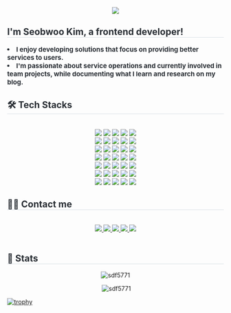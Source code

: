 <div align= "center">
    <img src="https://capsule-render.vercel.app/api?type=transparent&color=0:00dd99,100:00bf13&height=120&text=HI,%20👋%20World&animation=twinkling&fontColor=a95fc4&fontSize=70" />
    </div>
    <div style="text-align: left;"> 
    <h2 style="border-bottom: 1px solid #d8dee4; color: #282d33;"> I'm Seobwoo Kim, a frontend developer! </h2>  
    <div style="font-weight: 700; font-size: 15px; text-align: left; color: #282d33;"> <li> I enjoy developing solutions that focus on providing better services to users.</li></li><li> I'm passionate about service operations and currently involved in team projects, while documenting what I learn and research on my blog. </div> 
    </div>
    <div style="text-align: left;">
    <h2 style="border-bottom: 1px solid #d8dee4; color: #282d33;"> 🛠️ Tech Stacks </h2> <br> 
    <div  align= "center"> <img src="https://img.shields.io/badge/Amazon AWS-232F3E?style=for-the-badge&logo=Amazon AWS&logoColor=white">
          <img src="https://img.shields.io/badge/Babel-F9DC3E?style=for-the-badge&logo=Babel&logoColor=white">
          <img src="https://img.shields.io/badge/Android-3DDC84?style=for-the-badge&logo=Android&logoColor=white">
          <img src="https://img.shields.io/badge/Discord-5865F2?style=for-the-badge&logo=Discord&logoColor=white">
          <img src="https://img.shields.io/badge/Docker-2496ED?style=for-the-badge&logo=Docker&logoColor=white">
          <br/><img src="https://img.shields.io/badge/Expo-000020?style=for-the-badge&logo=Expo&logoColor=white">
          <img src="https://img.shields.io/badge/Express-000000?style=for-the-badge&logo=Express&logoColor=white">
          <img src="https://img.shields.io/badge/Figma-F24E1E?style=for-the-badge&logo=Figma&logoColor=white">
          <img src="https://img.shields.io/badge/Firebase-FFCA28?style=for-the-badge&logo=Firebase&logoColor=white">
          <img src="https://img.shields.io/badge/GitHub Pages-222222?style=for-the-badge&logo=GitHub Pages&logoColor=white">
          <br/><img src="https://img.shields.io/badge/Git-F05032?style=for-the-badge&logo=Git&logoColor=white">
          <img src="https://img.shields.io/badge/Github-181717?style=for-the-badge&logo=Github&logoColor=white">
          <img src="https://img.shields.io/badge/HTML5-E34F26?style=for-the-badge&logo=HTML5&logoColor=white">
          <img src="https://img.shields.io/badge/IOS-000000?style=for-the-badge&logo=IOS&logoColor=white">
          <img src="https://img.shields.io/badge/jQuery-0769AD?style=for-the-badge&logo=jQuery&logoColor=white">
          <br/><img src="https://img.shields.io/badge/Javascript-F7DF1E?style=for-the-badge&logo=Javascript&logoColor=white">
          <img src="https://img.shields.io/badge/Linux-FCC624?style=for-the-badge&logo=Linux&logoColor=white">
          <img src="https://img.shields.io/badge/MongoDB-47A248?style=for-the-badge&logo=MongoDB&logoColor=white">
          <img src="https://img.shields.io/badge/MySQL-4479A1?style=for-the-badge&logo=MySQL&logoColor=white">
          <img src="https://img.shields.io/badge/Next.js-000000?style=for-the-badge&logo=Next.js&logoColor=white">
          <br/><img src="https://img.shields.io/badge/Node.js-339933?style=for-the-badge&logo=Node.js&logoColor=white">
          <img src="https://img.shields.io/badge/Notion-000000?style=for-the-badge&logo=Notion&logoColor=white">
          <img src="https://img.shields.io/badge/Prettier-F7B93E?style=for-the-badge&logo=Prettier&logoColor=white">
          <img src="https://img.shields.io/badge/Pug-A86454?style=for-the-badge&logo=Pug&logoColor=white">
          <img src="https://img.shields.io/badge/Python-3776AB?style=for-the-badge&logo=Python&logoColor=white">
          <br/><img src="https://img.shields.io/badge/React-61DAFB?style=for-the-badge&logo=React&logoColor=white">
          <img src="https://img.shields.io/badge/ReactNative-61DAFB?style=for-the-badge&logo=React&logoColor=white">
          <img src="https://img.shields.io/badge/React Query-FF4154?style=for-the-badge&logo=React Query&logoColor=white">
          <img src="https://img.shields.io/badge/Recoil-0179f3?style=for-the-badge&logo=Recoil&logoColor=white">
          <img src="https://img.shields.io/badge/Redux-764ABC?style=for-the-badge&logo=Redux&logoColor=white">
          <br/><img src="https://img.shields.io/badge/Slack-4A154B?style=for-the-badge&logo=Slack&logoColor=white">
          <img src="https://img.shields.io/badge/Vue.js-4FC08D?style=for-the-badge&logo=Vue.js&logoColor=white">
          <img src="https://img.shields.io/badge/Zeplin-fdbd39?style=for-the-badge&logo=Zeplin&logoColor=white">
          <img src="https://img.shields.io/badge/StyledComponents-DB7093?style=for-the-badge&logo=StyledComponents&logoColor=white">
          <img src="https://img.shields.io/badge/Tailwind CSS-06B6D4?style=for-the-badge&logo=Tailwind CSS&logoColor=white">
          <br/></div>
    </div>
    <div style="text-align: left;">
    <h2 style="border-bottom: 1px solid #d8dee4; color: #282d33;"> 🧑‍💻 Contact me </h2> <br> 
    <div align= "center"> <a href=https://fb.com/seobwookim> <img src="https://img.shields.io/badge/Facebook-1877F2?style=for-the-badge&logo=Facebook&logoColor=white&link=https://fb.com/seobwookim"> </a>
         <a href=https://www.instagram.com/real_seobisback/> <img src="https://img.shields.io/badge/Instagram-E4405F?style=for-the-badge&logo=Instagram&logoColor=white&link=https://www.instagram.com/real_seobisback/"> </a>
         <a href=https://tender-lemongrass-345.notion.site/f8dcc2d59c1045368ed2023ac9327029> <img src="https://img.shields.io/badge/Notion-000000?style=for-the-badge&logo=Notion&logoColor=white&link=https://tender-lemongrass-345.notion.site/f8dcc2d59c1045368ed2023ac9327029"> </a>
         <a href=mailto:seobisback@gmail.com> <img src="https://img.shields.io/badge/Gmail-EA4335?style=for-the-badge&logo=Gmail&logoColor=white&link=mailto:seobisback@gmail.com"> </a>
         <a href=https://sdf5771.github.io/> <img src="https://img.shields.io/badge/Velog-20C997?style=for-the-badge&logo=Velog&logoColor=white&link=https://sdf5771.github.io/"> </a>
          </div>  <br> 
    <div align= "center"> 
       </div> 
    </div>
    <div style="text-align: left;"> 
    <h2 style="border-bottom: 1px solid #d8dee4; color: #282d33;"> 🏅 Stats </h2> <div align= "center"> <p><img src="https://github-readme-stats.vercel.app/api/top-langs?username=sdf5771&show_icons=true&locale=en&layout=compact" alt="sdf5771" /></p>

<p>&nbsp;<img src="https://github-readme-stats.vercel.app/api?username=sdf5771&show_icons=true&theme=tokyonight&locale=en" alt="sdf5771" /></p> </div> 
    </div>

[![trophy](https://github-profile-trophy.vercel.app/?username=sdf5771&theme=dark_lover)](https://github.com/ryo-ma/github-profile-trophy)
